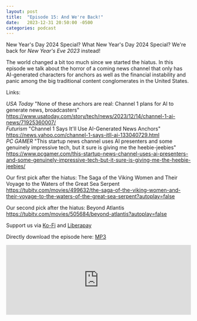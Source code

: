 ```yaml
---
layout: post
title:  "Episode 15: And We're Back!"
date:   2023-12-31 20:50:00 -0500
categories: podcast
---
```

New Year's Day 2024 Special?  What New Year's Day 2024 Special?  We're back for *New Year's Eve 2023* instead!  

The world changed a bit too much since we started the hiatus.  In this episode we talk about the horror of a coming news channel that only has AI-generated characters for anchors as well as the financial instability and panic among the big traditional content conglomerates in the United States.  

Links:  

*USA Today* "None of these anchors are real: Channel 1 plans for AI to generate news, broadcasters" <https://www.usatoday.com/story/tech/news/2023/12/14/channel-1-ai-news/71925360007/>  
*Futurism* "Channel 1 Says It'll Use AI-Generated News Anchors" <https://news.yahoo.com/channel-1-says-itll-ai-133040729.html>  
*PC GAMER* "This startup news channel uses AI presenters and some genuinely impressive tech, but it sure is giving me the heebie-jeebies" <https://www.pcgamer.com/this-startup-news-channel-uses-ai-presenters-and-some-genuinely-impressive-tech-but-it-sure-is-giving-me-the-heebie-jeebies/>  

Our first pick after the hiatus: The Saga of the Viking Women and Their Voyage to the Waters of the Great Sea Serpent <https://tubitv.com/movies/499632/the-saga-of-the-viking-women-and-their-voyage-to-the-waters-of-the-great-sea-serpent?autoplay=false>    

Our second pick after the hiatus: Beyond Atlantis <https://tubitv.com/movies/505684/beyond-atlantis?autoplay=false>  

Support us via [Ko-Fi](https://ko-fi.com/smkellat) and [Liberapay](https://liberapay.com/smkellat)  

Directly download the episode here: [MP3](https://open.acast.com/public/streams/6410a80dec813e00110faed2/episodes/6591ddab9e7b4a00156f61da.mp3)  

<iframe src="https://embed.acast.com/6410a80dec813e00110faed2/6591ddab9e7b4a00156f61da?font-family=Quattrocento&font-src=https%3A%2F%2Ffonts.googleapis.com%2Fcss%3Ffamily%3DQuattrocento" frameBorder="0" width="100%" height="190px"></iframe>
